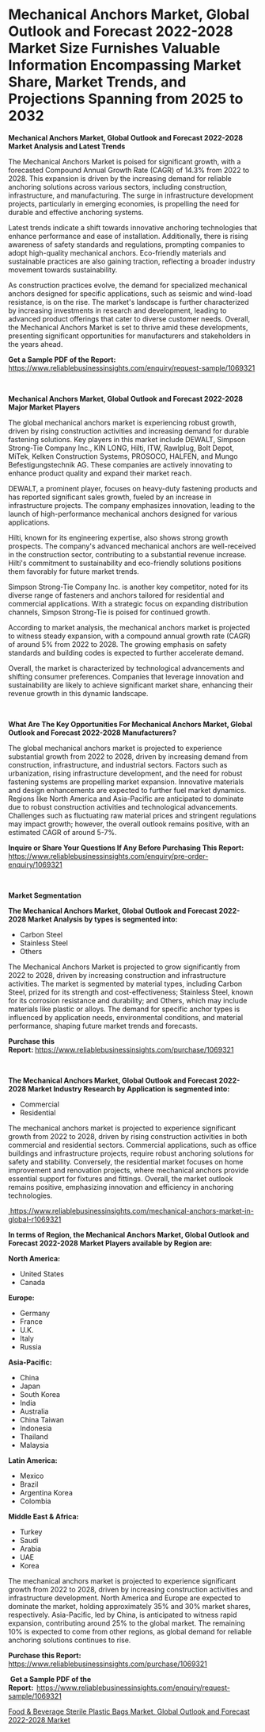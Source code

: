 <p><h1>Mechanical Anchors Market, Global Outlook and Forecast 2022-2028 Market Size Furnishes Valuable Information Encompassing Market Share, Market Trends, and Projections Spanning from 2025 to 2032</h1></p><p><strong>Mechanical Anchors Market, Global Outlook and Forecast 2022-2028 Market Analysis and Latest Trends</strong></p>
<p><p>The Mechanical Anchors Market is poised for significant growth, with a forecasted Compound Annual Growth Rate (CAGR) of 14.3% from 2022 to 2028. This expansion is driven by the increasing demand for reliable anchoring solutions across various sectors, including construction, infrastructure, and manufacturing. The surge in infrastructure development projects, particularly in emerging economies, is propelling the need for durable and effective anchoring systems. </p><p>Latest trends indicate a shift towards innovative anchoring technologies that enhance performance and ease of installation. Additionally, there is rising awareness of safety standards and regulations, prompting companies to adopt high-quality mechanical anchors. Eco-friendly materials and sustainable practices are also gaining traction, reflecting a broader industry movement towards sustainability. </p><p>As construction practices evolve, the demand for specialized mechanical anchors designed for specific applications, such as seismic and wind-load resistance, is on the rise. The market's landscape is further characterized by increasing investments in research and development, leading to advanced product offerings that cater to diverse customer needs. Overall, the Mechanical Anchors Market is set to thrive amid these developments, presenting significant opportunities for manufacturers and stakeholders in the years ahead.</p></p>
<p><strong>Get a Sample PDF of the Report:&nbsp;</strong> <a href="https://www.reliablebusinessinsights.com/enquiry/request-sample/1069321?utm_campaign=3573&utm_medium=2&utm_source=Github&utm_content=ia&utm_term=21032025&utm_id=mechanical-anchors-market-global-outlook-and-forecast-2022-2028">https://www.reliablebusinessinsights.com/enquiry/request-sample/1069321</a></p>
<p>&nbsp;</p>
<p><strong>Mechanical Anchors Market, Global Outlook and Forecast 2022-2028 Major Market Players</strong></p>
<p><p>The global mechanical anchors market is experiencing robust growth, driven by rising construction activities and increasing demand for durable fastening solutions. Key players in this market include DEWALT, Simpson Strong-Tie Company Inc., KIN LONG, Hilti, ITW, Rawlplug, Bolt Depot, MiTek, Kelken Construction Systems, PROSOCO, HALFEN, and Mungo Befestigungstechnik AG. These companies are actively innovating to enhance product quality and expand their market reach.</p><p>DEWALT, a prominent player, focuses on heavy-duty fastening products and has reported significant sales growth, fueled by an increase in infrastructure projects. The company emphasizes innovation, leading to the launch of high-performance mechanical anchors designed for various applications.</p><p>Hilti, known for its engineering expertise, also shows strong growth prospects. The company's advanced mechanical anchors are well-received in the construction sector, contributing to a substantial revenue increase. Hilti's commitment to sustainability and eco-friendly solutions positions them favorably for future market trends.</p><p>Simpson Strong-Tie Company Inc. is another key competitor, noted for its diverse range of fasteners and anchors tailored for residential and commercial applications. With a strategic focus on expanding distribution channels, Simpson Strong-Tie is poised for continued growth.</p><p>According to market analysis, the mechanical anchors market is projected to witness steady expansion, with a compound annual growth rate (CAGR) of around 5% from 2022 to 2028. The growing emphasis on safety standards and building codes is expected to further accelerate demand.</p><p>Overall, the market is characterized by technological advancements and shifting consumer preferences. Companies that leverage innovation and sustainability are likely to achieve significant market share, enhancing their revenue growth in this dynamic landscape.</p></p>
<p>&nbsp;</p>
<p><strong>What Are The Key Opportunities For Mechanical Anchors Market, Global Outlook and Forecast 2022-2028 Manufacturers?</strong></p>
<p><p>The global mechanical anchors market is projected to experience substantial growth from 2022 to 2028, driven by increasing demand from construction, infrastructure, and industrial sectors. Factors such as urbanization, rising infrastructure development, and the need for robust fastening systems are propelling market expansion. Innovative materials and design enhancements are expected to further fuel market dynamics. Regions like North America and Asia-Pacific are anticipated to dominate due to robust construction activities and technological advancements. Challenges such as fluctuating raw material prices and stringent regulations may impact growth; however, the overall outlook remains positive, with an estimated CAGR of around 5-7%.</p></p>
<p><strong>Inquire or Share Your Questions If Any Before Purchasing This Report:</strong> <a href="https://www.reliablebusinessinsights.com/enquiry/pre-order-enquiry/1069321?utm_campaign=3573&utm_medium=2&utm_source=Github&utm_content=ia&utm_term=21032025&utm_id=mechanical-anchors-market-global-outlook-and-forecast-2022-2028">https://www.reliablebusinessinsights.com/enquiry/pre-order-enquiry/1069321</a></p>
<p>&nbsp;</p>
<p><strong>Market Segmentation</strong></p>
<p><strong>The Mechanical Anchors Market, Global Outlook and Forecast 2022-2028 Market Analysis by types is segmented into:</strong></p>
<p><ul><li>Carbon Steel</li><li>Stainless Steel</li><li>Others</li></ul></p>
<p><p>The Mechanical Anchors Market is projected to grow significantly from 2022 to 2028, driven by increasing construction and infrastructure activities. The market is segmented by material types, including Carbon Steel, prized for its strength and cost-effectiveness; Stainless Steel, known for its corrosion resistance and durability; and Others, which may include materials like plastic or alloys. The demand for specific anchor types is influenced by application needs, environmental conditions, and material performance, shaping future market trends and forecasts.</p></p>
<p><strong>Purchase this Report:&nbsp;</strong><a href="https://www.reliablebusinessinsights.com/purchase/1069321?utm_campaign=3573&utm_medium=2&utm_source=Github&utm_content=ia&utm_term=21032025&utm_id=mechanical-anchors-market-global-outlook-and-forecast-2022-2028">https://www.reliablebusinessinsights.com/purchase/1069321</a></p>
<p>&nbsp;</p>
<p><strong>The Mechanical Anchors Market, Global Outlook and Forecast 2022-2028 Market Industry Research by Application is segmented into:</strong></p>
<p><ul><li>Commercial</li><li>Residential</li></ul></p>
<p><p>The mechanical anchors market is projected to experience significant growth from 2022 to 2028, driven by rising construction activities in both commercial and residential sectors. Commercial applications, such as office buildings and infrastructure projects, require robust anchoring solutions for safety and stability. Conversely, the residential market focuses on home improvement and renovation projects, where mechanical anchors provide essential support for fixtures and fittings. Overall, the market outlook remains positive, emphasizing innovation and efficiency in anchoring technologies.</p></p>
<p><a href="https://www.reliablebusinessinsights.com/mechanical-anchors-market-in-global-r1069321?utm_campaign=3573&utm_medium=2&utm_source=Github&utm_content=ia&utm_term=21032025&utm_id=mechanical-anchors-market-global-outlook-and-forecast-2022-2028">&nbsp;https://www.reliablebusinessinsights.com/mechanical-anchors-market-in-global-r1069321</a></p>
<p><strong>In terms of Region, the Mechanical Anchors Market, Global Outlook and Forecast 2022-2028 Market Players available by Region are:</strong></p>
<p>
    <p> <strong> North America: </strong>
        <ul>
            <li>United States</li>
            <li>Canada</li>
        </ul>
        </p> 
    <p> <strong> Europe: </strong>
        <ul>
            <li>Germany</li>
            <li>France</li>
            <li>U.K.</li>
            <li>Italy</li>
            <li>Russia</li>
        </ul>
        </p> 
    <p> <strong> Asia-Pacific: </strong>
        <ul>
            <li>China</li>
            <li>Japan</li>
            <li>South Korea</li>
            <li>India</li>
            <li>Australia</li>
            <li>China Taiwan</li>
            <li>Indonesia</li>
            <li>Thailand</li>
            <li>Malaysia</li>
        </ul>
        </p> 
    <p> <strong> Latin America: </strong>
        <ul>
            <li>Mexico</li>
            <li>Brazil</li>
            <li>Argentina Korea</li>
            <li>Colombia</li>
        </ul>
        </p> 
    <p> <strong> Middle East & Africa: </strong>
        <ul>
            <li>Turkey</li>
            <li>Saudi</li>
            <li>Arabia</li>
            <li>UAE</li>
            <li>Korea</li>
        </ul>
    </p>
    </p>
<p><p>The mechanical anchors market is projected to experience significant growth from 2022 to 2028, driven by increasing construction activities and infrastructure development. North America and Europe are expected to dominate the market, holding approximately 35% and 30% market shares, respectively. Asia-Pacific, led by China, is anticipated to witness rapid expansion, contributing around 25% to the global market. The remaining 10% is expected to come from other regions, as global demand for reliable anchoring solutions continues to rise.</p></p>
<p><strong>Purchase this Report: </strong><a href="https://www.reliablebusinessinsights.com/purchase/1069321?utm_campaign=3573&utm_medium=2&utm_source=Github&utm_content=ia&utm_term=21032025&utm_id=mechanical-anchors-market-global-outlook-and-forecast-2022-2028">https://www.reliablebusinessinsights.com/purchase/1069321</a></p>
<p>&nbsp;<strong>Get a Sample PDF of the Report:&nbsp;&nbsp;</strong><a href="https://www.reliablebusinessinsights.com/enquiry/request-sample/1069321?utm_campaign=3573&utm_medium=2&utm_source=Github&utm_content=ia&utm_term=21032025&utm_id=mechanical-anchors-market-global-outlook-and-forecast-2022-2028">https://www.reliablebusinessinsights.com/enquiry/request-sample/1069321</a></p>
<p><strong></strong></p>
<p><p><a href="https://github.com/welidaeisya/Market-Research-Report-List-1/blob/main/food-beverage-sterile-plastic-bags-market-global-outlook-and-forecast-2022-2028-market.md?utm_campaign=3573&utm_medium=2&utm_source=Github&utm_content=ia&utm_term=21032025&utm_id=mechanical-anchors-market-global-outlook-and-forecast-2022-2028">Food & Beverage Sterile Plastic Bags Market, Global Outlook and Forecast 2022-2028 Market</a></p></p>